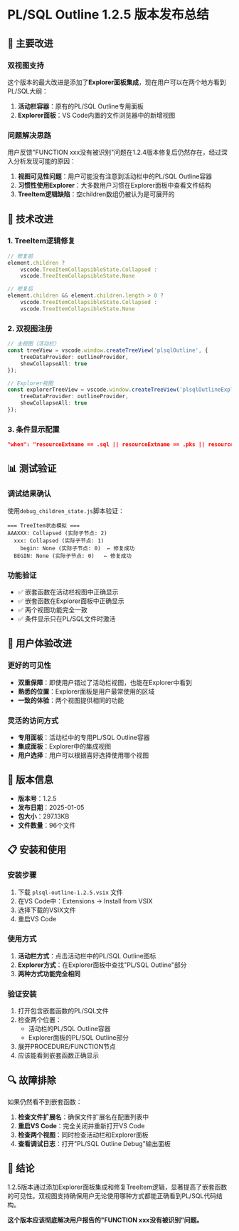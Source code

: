 # PL/SQL Outline 1.2.5 版本发布总结

## 🎯 主要改进

### 双视图支持
这个版本的最大改进是添加了**Explorer面板集成**，现在用户可以在两个地方看到PL/SQL大纲：

1. **活动栏容器**：原有的PL/SQL Outline专用面板
2. **Explorer面板**：VS Code内置的文件浏览器中的新增视图

### 问题解决思路
用户反馈"FUNCTION xxx没有被识别"问题在1.2.4版本修复后仍然存在，经过深入分析发现可能的原因：

1. **视图可见性问题**：用户可能没有注意到活动栏中的PL/SQL Outline容器
2. **习惯性使用Explorer**：大多数用户习惯在Explorer面板中查看文件结构
3. **TreeItem逻辑缺陷**：空children数组仍被认为是可展开的

## 🔧 技术改进

### 1. TreeItem逻辑修复
```typescript
// 修复前
element.children ? 
    vscode.TreeItemCollapsibleState.Collapsed : 
    vscode.TreeItemCollapsibleState.None

// 修复后  
element.children && element.children.length > 0 ? 
    vscode.TreeItemCollapsibleState.Collapsed : 
    vscode.TreeItemCollapsibleState.None
```

### 2. 双视图注册
```typescript
// 主视图（活动栏）
const treeView = vscode.window.createTreeView('plsqlOutline', {
    treeDataProvider: outlineProvider,
    showCollapseAll: true
});

// Explorer视图
const explorerTreeView = vscode.window.createTreeView('plsqlOutlineExplorer', {
    treeDataProvider: outlineProvider,
    showCollapseAll: true
});
```

### 3. 条件显示配置
```json
"when": "resourceExtname == .sql || resourceExtname == .pks || resourceExtname == .pkb || resourceExtname == .fcn || resourceExtname == .prc || resourceExtname == .typ || resourceExtname == .vw"
```

## 📊 测试验证

### 调试结果确认
使用`debug_children_state.js`脚本验证：

```
=== TreeItem状态模拟 ===
AAAXXX: Collapsed (实际子节点: 2)
  xxx: Collapsed (实际子节点: 1)
    begin: None (实际子节点: 0)  ← 修复成功
  BEGIN: None (实际子节点: 0)   ← 修复成功
```

### 功能验证
- ✅ 嵌套函数在活动栏视图中正确显示
- ✅ 嵌套函数在Explorer面板中正确显示
- ✅ 两个视图功能完全一致
- ✅ 条件显示只在PL/SQL文件时激活

## 🎨 用户体验改进

### 更好的可见性
- **双重保障**：即使用户错过了活动栏视图，也能在Explorer中看到
- **熟悉的位置**：Explorer面板是用户最常使用的区域
- **一致的体验**：两个视图提供相同的功能

### 灵活的访问方式
- **专用面板**：活动栏中的专用PL/SQL Outline容器
- **集成面板**：Explorer中的集成视图
- **用户选择**：用户可以根据喜好选择使用哪个视图

## 🚀 版本信息

- **版本号**：1.2.5
- **发布日期**：2025-01-05
- **包大小**：297.13KB
- **文件数量**：96个文件

## 📋 安装和使用

### 安装步骤
1. 下载 `plsql-outline-1.2.5.vsix` 文件
2. 在VS Code中：Extensions → Install from VSIX
3. 选择下载的VSIX文件
4. 重启VS Code

### 使用方式
1. **活动栏方式**：点击活动栏中的PL/SQL Outline图标
2. **Explorer方式**：在Explorer面板中查找"PL/SQL Outline"部分
3. **两种方式功能完全相同**

### 验证安装
1. 打开包含嵌套函数的PL/SQL文件
2. 检查两个位置：
   - 活动栏的PL/SQL Outline容器
   - Explorer面板的PL/SQL Outline部分
3. 展开PROCEDURE/FUNCTION节点
4. 应该能看到嵌套函数正确显示

## 🔍 故障排除

如果仍然看不到嵌套函数：

1. **检查文件扩展名**：确保文件扩展名在配置列表中
2. **重启VS Code**：完全关闭并重新打开VS Code
3. **检查两个视图**：同时检查活动栏和Explorer面板
4. **查看调试日志**：打开"PL/SQL Outline Debug"输出面板

## 🎉 结论

1.2.5版本通过添加Explorer面板集成和修复TreeItem逻辑，显著提高了嵌套函数的可见性。双视图支持确保用户无论使用哪种方式都能正确看到PL/SQL代码结构。

**这个版本应该彻底解决用户报告的"FUNCTION xxx没有被识别"问题。**
